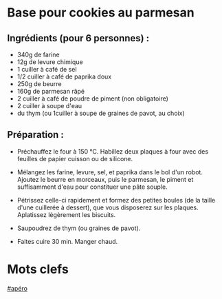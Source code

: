 Base pour cookies au parmesan
=================

Ingrédients (pour 6 personnes) :
----------------------------

- 340g de farine
- 12g de levure chimique
- 1 cuiller à café de sel
- 1/2 cuiller à café de paprika doux
- 250g de beurre
- 160g de parmesan râpé
- 2 cuiller à café de poudre de piment (non obligatoire)
- 2 cuiller à soupe d'eau
- du thym (ou 1cuiller à soupe de graines de pavot, au choix)

Préparation :
-------------

* Préchauffez le four à 150 °C. Habillez deux plaques à four 
avec des feuilles de papier cuisson ou de silicone.

* Mélangez les farine, levure, sel, et paprika dans le bol d'un robot. 
Ajoutez le beurre en morceaux, puis le parmesan, le piment et 
suffisamment d'eau pour constituer une pâte souple.

* Pétrissez celle-ci rapidement et formez des petites boules (de la 
taille d'une cuillerée à dessert), que vous disposerez sur les plaques. 
Aplatissez légèrement les biscuits. 

* Saupoudrez de thym (ou graines de pavot).

* Faites cuire 30 min. Manger chaud.

Mots clefs
==========

[#apéro](index.apéro.html)
